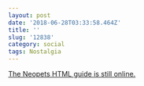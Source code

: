 ```yaml
---
layout: post
date: '2018-06-28T03:33:58.464Z'
title: ''
slug: '12838'
category: social
tags: Nostalgia
---
```

[The Neopets HTML guide is still online.](http://www.neopets.com/help/html1.phtml)
